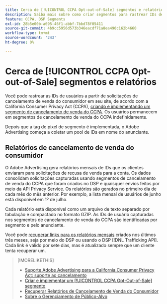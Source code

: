 ```yaml
---
title: Cerca de [!UICONTROL CCPA Opt-out-of-Sale] segmentos e relatórios
description: Saiba mais sobre como criar segmentos para rastrear IDs de solicitações de cancelamento de venda do CCPA e como recuperar relatórios das IDs.
feature: CCPA, DSP Segments
exl-id: 28b5e00b-a695-46f1-abbf-7bbd78f05411
source-git-commit: 4b9cc5956d573b346eacdf71a8ea490c162b4660
workflow-type: tm+mt
source-wordcount: '243'
ht-degree: 0%

---
```


# Cerca de [!UICONTROL CCPA Opt-out-of-Sale] segmentos e relatórios

Você pode rastrear as IDs de usuários a partir de solicitações de cancelamento de venda do consumidor em seu site, de acordo com a California Consumer Privacy Act (CCPA), [criando e implementando um segmento de cancelamento de venda do CCPA](ccpa-opt-out-segment-create.md). Os usuários permanecem em segmentos de cancelamento de venda do CCPA indefinidamente.

Depois que a tag de pixel de segmento é implementada, o Adobe Advertising começa a coletar um pool de IDs em nome do anunciante.

## Relatórios de cancelamento de venda do consumidor

O Adobe Advertising gera relatórios mensais de IDs que os clientes enviaram para solicitações de recusa de venda para a conta. Os dados consolidam solicitações capturadas usando segmentos de cancelamento de venda do CCPA que foram criados no DSP e quaisquer envios feitos por meio da API Privacy Service.  Os relatórios são gerados no primeiro dia de cada mês do mês anterior. Por exemplo, a lista mensal de usuários de junho está disponível em 1º de julho.

Cada relatório está disponível como um arquivo de texto separado por tabulação e compactado no formato GZIP. As IDs de usuário capturadas nos segmentos de cancelamento de venda do CCPA são identificadas por segmento e pelo anunciante.

Você pode [recuperar links para os relatórios mensais](ccpa-opt-out-segment-report-retrieve.md) criados nos últimos três meses, seja por meio do DSP ou usando o DSP [!DNL Trafficking API]. Cada link é válido por sete dias, mas é atualizado sempre que um cliente tenta recuperar um.

>[!MORELIKETHIS]
>
>* [Suporte Adobe Advertising para a California Consumer Privacy Act: suporte ao cancelamento](/help/privacy/ccpa/ccpa-opt-out-of-sale.md)
>* [Criar e implementar um [!UICONTROL CCPA Opt-Out-of-Sale] segmento](ccpa-opt-out-segment-create.md)
>* [Recuperar Relatórios de Cancelamento de Venda do Consumidor](ccpa-opt-out-segment-report-retrieve.md)
>* [Sobre o Gerenciamento de Público-Alvo](audience-about.md)
